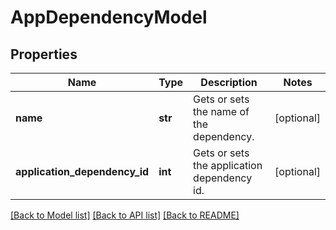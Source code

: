 # AppDependencyModel

## Properties
Name | Type | Description | Notes
------------ | ------------- | ------------- | -------------
**name** | **str** | Gets or sets the name of the dependency. | [optional] 
**application_dependency_id** | **int** | Gets or sets the application dependency id. | [optional] 

[[Back to Model list]](../README.md#documentation-for-models) [[Back to API list]](../README.md#documentation-for-api-endpoints) [[Back to README]](../README.md)


